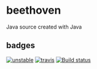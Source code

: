 # beethoven
Java source created with Java

## badges
[![unstable](http://badges.github.io/stability-badges/dist/unstable.svg)](http://github.com/badges/stability-badges)
[![travis](https://travis-ci.org/sormuras/beethoven.svg?branch=master)](https://travis-ci.org/sormuras/beethoven)
[![Build status](https://ci.appveyor.com/api/projects/status/2kxfk4rs0kbkb912?svg=true)](https://ci.appveyor.com/project/sormuras/beethoven)
